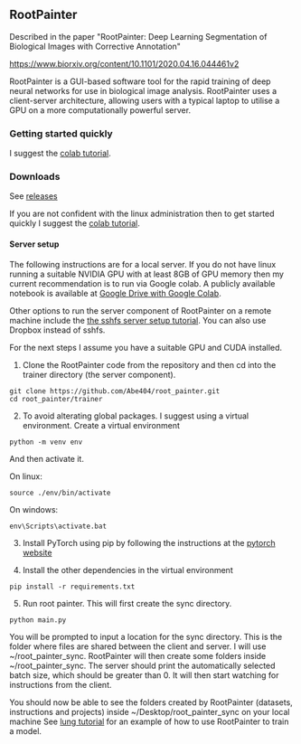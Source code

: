 ## RootPainter

Described in the paper "RootPainter: Deep Learning Segmentation of Biological Images with Corrective Annotation"

https://www.biorxiv.org/content/10.1101/2020.04.16.044461v2

RootPainter is a GUI-based software tool for the rapid training of deep neural networks for use in biological image analysis. 
RootPainter uses a client-server architecture, allowing users with a typical laptop to utilise a GPU on a more computationally powerful server.   

### Getting started quickly

 I suggest the [colab tutorial](https://colab.research.google.com/drive/104narYAvTBt-X4QEDrBSOZm_DRaAKHtA?usp=sharing).

### Downloads

See [releases](https://github.com/Abe404/root_painter/releases) 

If you are not confident with the linux administration then to get started quickly I suggest the [colab tutorial](https://colab.research.google.com/drive/104narYAvTBt-X4QEDrBSOZm_DRaAKHtA?usp=sharing).

#### Server setup 

The following instructions are for a local server. If you do not have linux running a suitable NVIDIA GPU with at least 8GB of GPU memory then my current recommendation is to run via Google colab. A publicly available notebook is available at [Google Drive with Google Colab](https://colab.research.google.com/drive/104narYAvTBt-X4QEDrBSOZm_DRaAKHtA?usp=sharing).

Other options to run the server component of RootPainter on a remote machine include the [the sshfs server setup tutorial](https://github.com/Abe404/root_painter/blob/master/docs/server_setup_sshfs.md). You can also use Dropbox instead of sshfs.


For the next steps I assume you have a suitable GPU and CUDA installed.

1. Clone the RootPainter code from the repository and then cd into the trainer directory (the server component).
```
git clone https://github.com/Abe404/root_painter.git
cd root_painter/trainer
```

2. To avoid alterating global packages. I suggest using a virtual environment. Create a virtual environment 
```
python -m venv env
```

And then activate it.

On linux:
```
source ./env/bin/activate
```

On windows:
```
env\Scripts\activate.bat
```

3. Install PyTorch using pip by following the instructions at the [pytorch website](https://pytorch.org/get-started/locally/)

4. Install the other dependencies in the virtual environment
```
pip install -r requirements.txt
```

5. Run root painter. This will first create the sync directory.
```
python main.py
```
You will be prompted to input a location for the sync directory. This is the folder where files are shared between the client and server. I will use ~/root_painter_sync.
RootPainter will then create some folders inside ~/root_painter_sync.
The server should print the automatically selected batch size, which should be greater than 0. It will then start watching for instructions from the client.

You should now be able to see the folders created by RootPainter (datasets, instructions and projects) inside ~/Desktop/root_painter_sync on your local machine 
See [lung tutorial](docs/cxr_lung_tutorial.md) for an example of how to use RootPainter to train a model.

